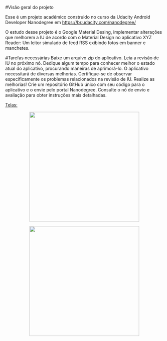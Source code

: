 #Visão geral do projeto

Esse é um projeto académico construido no curso da Udacity Android Developer Nanodegree em https://br.udacity.com/nanodegree/

O estudo desse projeto é o Google Material Desing, implementar alterações que melhorem a IU de acordo com o Material Design no aplicativo XYZ Reader: Um leitor simulado de feed RSS exibindo fotos em banner e manchetes.

#Tarefas necessárias
Baixe um arquivo zip do aplicativo.
Leia a revisão de IU no próximo nó.
Dedique algum tempo para conhecer melhor o estado atual do aplicativo, procurando maneiras de aprimorá-lo. O aplicativo necessitará de diversas melhorias. Certifique-se de observar especificamente os problemas relacionados na revisão de IU.
Realize as melhorias!
Crie um repositório GitHub único com seu código para o aplicativo e o envie pelo portal Nanodegree. Consulte o nó de envio e avaliação para obter instruções mais detalhadas.

[Telas:](https://github.com/brolam/xyzreader/docs/images)
<p align="center">
  <img src="/images/xyz_main_init_version.png" width="350"/>
</p>
<p align="center">
  <img src="/images/Xyz_detail_init_version.png" width="350"/>
</p>

